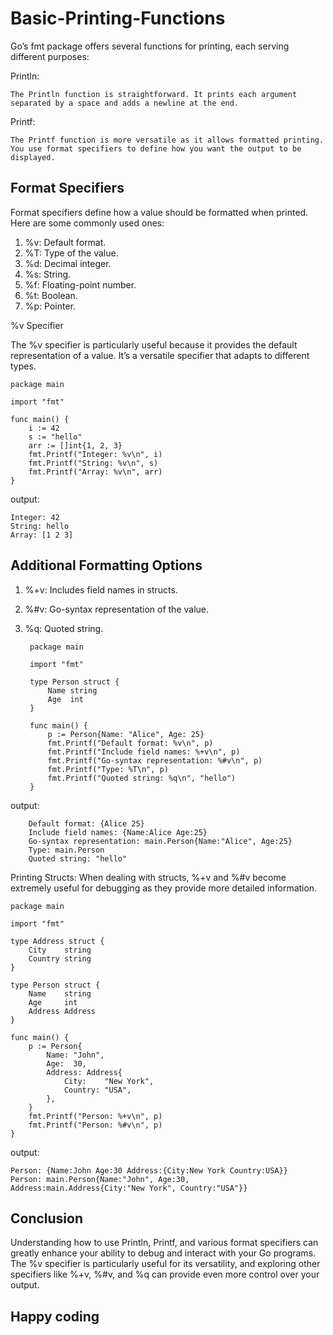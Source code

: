 # Basic-Printing-Functions

Go’s fmt package offers several functions for printing, each serving different purposes:

Println:

    The Println function is straightforward. It prints each argument separated by a space and adds a newline at the end.

Printf:

    The Printf function is more versatile as it allows formatted printing. You use format specifiers to define how you want the output to be displayed.

## Format Specifiers

Format specifiers define how a value should be formatted when printed. Here are some commonly used ones:

1. %v: Default format.
2. %T: Type of the value.
3. %d: Decimal integer.
4. %s: String.
5. %f: Floating-point number.
6. %t: Boolean.
7. %p: Pointer.

%v Specifier

The %v specifier is particularly useful because it provides the default representation of a value. It’s a versatile specifier that adapts to different types.

    package main

    import "fmt"

    func main() {
        i := 42
        s := "hello"
        arr := []int{1, 2, 3}
        fmt.Printf("Integer: %v\n", i)
        fmt.Printf("String: %v\n", s)
        fmt.Printf("Array: %v\n", arr)
    }

output:

    Integer: 42
    String: hello
    Array: [1 2 3]

## Additional Formatting Options

1. %+v: Includes field names in structs.
2. %#v: Go-syntax representation of the value.
3. %q: Quoted string.

        package main

        import "fmt"

        type Person struct {
            Name string
            Age  int
        }

        func main() {
            p := Person{Name: "Alice", Age: 25}
            fmt.Printf("Default format: %v\n", p)
            fmt.Printf("Include field names: %+v\n", p)
            fmt.Printf("Go-syntax representation: %#v\n", p)
            fmt.Printf("Type: %T\n", p)
            fmt.Printf("Quoted string: %q\n", "hello")
        }

output:

        Default format: {Alice 25}
        Include field names: {Name:Alice Age:25}
        Go-syntax representation: main.Person{Name:"Alice", Age:25}
        Type: main.Person
        Quoted string: "hello"

Printing Structs:
When dealing with structs, %+v and %#v become extremely useful for debugging as they provide more detailed information.

    package main

    import "fmt"

    type Address struct {
        City    string
        Country string
    }

    type Person struct {
        Name    string
        Age     int
        Address Address
    }

    func main() {
        p := Person{
            Name: "John",
            Age:  30,
            Address: Address{
                City:    "New York",
                Country: "USA",
            },
        }
        fmt.Printf("Person: %+v\n", p)
        fmt.Printf("Person: %#v\n", p)
    }

output:

    Person: {Name:John Age:30 Address:{City:New York Country:USA}}
    Person: main.Person{Name:"John", Age:30, Address:main.Address{City:"New York", Country:"USA"}}

## Conclusion

Understanding how to use Println, Printf, and various format specifiers can greatly enhance your ability to debug and interact with your Go programs. The %v specifier is particularly useful for its versatility, and exploring other specifiers like %+v, %#v, and %q can provide even more control over your output.

## Happy coding
